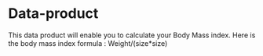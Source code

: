 # Data-product
This data product will enable you to calculate your Body Mass index. 
Here is the body mass index formula : Weight/(size*size)
